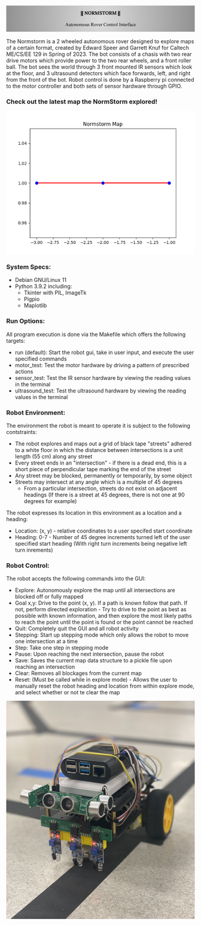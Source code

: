 ![image](interface/images/ns_tbar.png)

The Normstorm is a 2 wheeled autonomous rover designed to explore maps of a certain format, created by Edward Speer and Garrett Knuf for Caltech ME/CS/EE 129 in Spring of 2023. The bot consists of a chasis with two rear drive motors which provide power to the two rear wheels, and a front roller ball. The bot sees the world through 3 front mounted IR sensors which look at the floor, and 3 ultrasound detectors which face forwards, left, and right from the front of the bot. Robot control is done by a Raspberry pi connected to the motor controller and both sets of sensor hardware through GPIO.

### Check out the latest map the NormStorm explored!
![image](interface/images/map.png)

### System Specs:
- Debian GNU/Linux 11
- Python 3.9.2 including:
    - Tkinter with PIL, ImageTk
    - Pigpio
    - Maplotlib

### Run Options:
All program execution is done via the Makefile which offers the following targets:
- run (default): Start the robot gui, take in user input, and execute the user specified commands
- motor_test: Test the motor hardware by driving a pattern of prescribed actions
- sensor_test: Test the IR sensor hardware by viewing the reading values in the terminal
- ultrasound_test: Test the ultrasound hardware by viewing the reading values in the terminal

### Robot Environment:
The environment the robot is meant to operate it is subject to the following contstraints:
- The robot explores and maps out a grid of black tape "streets" adhered to a white floor in which the distance between intersections is a unit length (55 cm) along any street
- Every street ends in an "intersection" - if there is a dead end, this is a short piece of perpendicular tape marking the end of the street
- Any street may be blocked, permanently or temporarily, by some object
- Streets may intersect at any angle which is a multiple of 45 degrees
    - From a particular intersection, streets do not exist on adjacent headings (If there is a street at 45 degrees, there is not one at 90 degrees for example)

The robot expresses its location in this environment as a location and a heading:
- Location: (x, y) - relative coordinates to a user specifed start coordinate
- Heading: 0-7 - Number of 45 degree increments turned left of the user specified start heading (With right turn increments being negative left turn inrements)

### Robot Control:
The robot accepts the following commands into the GUI:
- Explore: Autonomously explore the map until all intersections are blocked off or fully mapped
- Goal x,y: Drive to the point (x, y). If a path is known follow that path. If not, perform directed exploration - Try to drive to the point as best as possible with known information, and then explore the most likely paths to reach the point until the point is found or the point cannot be reached
- Quit: Completely quit the GUI and all robot activity
- Stepping: Start up stepping mode which only allows the robot to move one intersection at a time
- Step: Take one step in stepping mode
- Pause: Upon reaching the next intersection, pause the robot
- Save: Saves the current map data structure to a pickle file upon reaching an intersection
- Clear: Removes all blockages from the current map
- Reset: (Must be called while in explore mode) - Allows the user to manually reset the robot heading and location from within explore mode, and select whether or not te clear the map

![image](norman.jpg)
